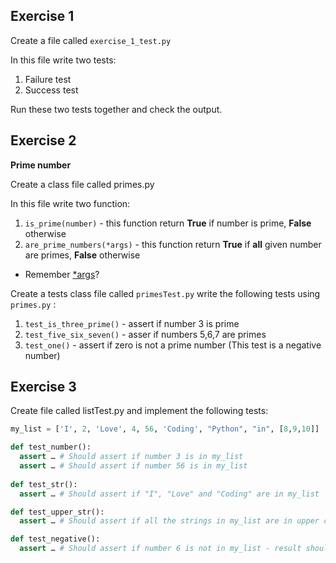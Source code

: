 
## Exercise 1

Create a file called `exercise_1_test.py`


In this file write two tests:
1. Failure test
2. Success test

Run these two tests together and check the output.



## Exercise 2

**Prime number**


Create a class file called primes.py

In this file write two function:
1. `is_prime(number)` - this function return **True** if number is prime, **False** otherwise
2. `are_prime_numbers(*args)` - this function return **True** if **all** given number are primes, **False** otherwise

- Remember [*args](https://realpython.com/python-kwargs-and-args/)?


Create a tests class file called `primesTest.py` write the following tests using `primes.py` :
1. `test_is_three_prime()` - assert if number 3 is prime
2. `test_five_six_seven()` - asser if numbers 5,6,7 are primes
3. `test_one()` - assert if zero is not a prime number (This test is a negative number)



## Exercise 3

Create file called listTest.py and implement the following tests:
```python
my_list = ['I', 2, 'Love', 4, 56, 'Coding', "Python", "in", [8,9,10]]

def test_number():
  assert … # Should assert if number 3 is in my_list
  assert … # Should assert if number 56 is in my_list
  
def test_str():
  assert … # Should assert if "I", "Love" and "Coding" are in my_list

def test_upper_str():
  assert … # Should assert if all the strings in my_list are in upper case﻿

def test_negative():
  assert … # Should assert if number 6 is no﻿t in﻿ my_list - result should be true
```
